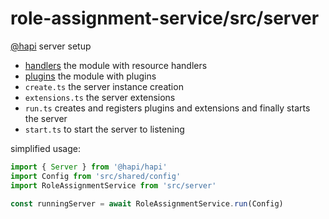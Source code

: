 # role-assignment-service/src/server
[@hapi](https://hapi.dev/) server setup


- [handlers](handlers/README.md) the module with resource handlers
- [plugins](plugins/README.md) the module with plugins
- `create.ts` the server instance creation
- `extensions.ts` the server extensions
- `run.ts` creates and registers plugins and extensions and finally starts the server
- `start.ts` to start the server to listening

simplified usage:

```typescript
import { Server } from '@hapi/hapi'
import Config from 'src/shared/config'
import RoleAssignmentService from 'src/server'

const runningServer = await RoleAssignmentService.run(Config)
```
